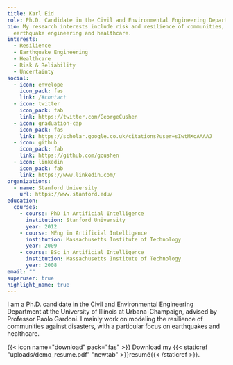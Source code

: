 ```yaml
---
title: Karl Eid
role: Ph.D. Candidate in the Civil and Environmental Engineering Department
bio: My research interests include risk and resilience of communities,
  earthquake engineering and healthcare.
interests:
  - Resilience
  - Earthquake Engineering
  - Healthcare
  - Risk & Reliability
  - Uncertainty
social:
  - icon: envelope
    icon_pack: fas
    link: /#contact
  - icon: twitter
    icon_pack: fab
    link: https://twitter.com/GeorgeCushen
  - icon: graduation-cap
    icon_pack: fas
    link: https://scholar.google.co.uk/citations?user=sIwtMXoAAAAJ
  - icon: github
    icon_pack: fab
    link: https://github.com/gcushen
  - icon: linkedin
    icon_pack: fab
    link: https://www.linkedin.com/
organizations:
  - name: Stanford University
    url: https://www.stanford.edu/
education:
  courses:
    - course: PhD in Artificial Intelligence
      institution: Stanford University
      year: 2012
    - course: MEng in Artificial Intelligence
      institution: Massachusetts Institute of Technology
      year: 2009
    - course: BSc in Artificial Intelligence
      institution: Massachusetts Institute of Technology
      year: 2008
email: ""
superuser: true
highlight_name: true
---
```

I am a Ph.D. candidate in the Civil and Environmental Engineering Department at the University of Illinois at Urbana-Champaign, advised by Professor Paolo Gardoni. I mainly work on modeling the resilience of communities against disasters, with a particular focus on earthquakes and healthcare.

{{< icon name="download" pack="fas" >}} Download my {{< staticref "uploads/demo_resume.pdf" "newtab" >}}resumé{{< /staticref >}}.